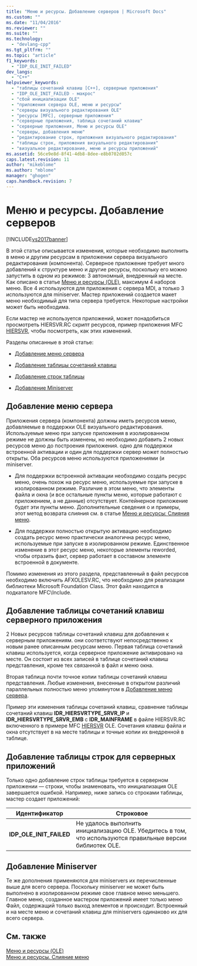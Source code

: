 ```yaml
---
title: "Меню и ресурсы. Добавление серверов | Microsoft Docs"
ms.custom: ""
ms.date: "11/04/2016"
ms.reviewer: ""
ms.suite: ""
ms.technology: 
  - "devlang-cpp"
ms.tgt_pltfrm: ""
ms.topic: "article"
f1_keywords: 
  - "IDP_OLE_INIT_FAILED"
dev_langs: 
  - "C++"
helpviewer_keywords: 
  - "таблицы сочетаний клавиш [C++], серверные приложения"
  - "IDP_OLE_INIT_FAILED - макрос"
  - "сбой инициализации OLE"
  - "приложения сервера OLE, меню и ресурсы"
  - "серверы визуального редактирования OLE"
  - "ресурсы [MFC], серверные приложения"
  - "серверные приложения, таблица сочетаний клавиш"
  - "серверные приложения, Меню и ресурсы OLE"
  - "серверы, добавления меню"
  - "редактирование строк, приложения визуального редактирования"
  - "таблицы строк, приложения визуального редактирования"
  - "визуальное редактирование, меню и ресурсы приложений"
ms.assetid: 56ce9e8d-8f41-4db8-8dee-e8b0702d057c
caps.latest.revision: 11
author: "mikeblome"
ms.author: "mblome"
manager: "ghogen"
caps.handback.revision: 7
---
```

# Меню и ресурсы. Добавление серверов
[!INCLUDE[vs2017banner](../assembler/inline/includes/vs2017banner.md)]

В этой статье описывается изменения, которые необходимо выполнить в меню и другим ресурсам в приложении сервера визуального редактирования \(компонента\).  Серверное приложение требует много добавлений к структуре меню и другие ресурсы, поскольку его можно запустить в одном из режимов: 3 автономный, внедренный на месте.  Как описано в статье [Меню и ресурсы \(OLE\)](../mfc/menus-and-resources-ole.md), максимум 4 наборов меню.  Все 4 используются для приложения с сервера MDI, а только 3 используются для miniserver.  Мастер приложений создается макет меню необходимый для типа сервера требуется.  Некоторые настройки может быть необходима.  
  
 Если мастер не используется приложений, может понадобиться просмотреть HIERSVR.RC скрипт ресурсов, пример приложения MFC [HIERSVR](../top/visual-cpp-samples.md), чтобы посмотреть, как этих изменений.  
  
 Разделы описанные в этой статье:  
  
-   [Добавление меню сервера](#_core_server_menu_additions)  
  
-   [Добавление таблицы сочетаний клавиш](#_core_server_application_accelerator_table_additions)  
  
-   [Добавление строк таблицы](../mfc/menus-and-resources-container-additions.md)  
  
-   [Добавление Miniserver](#_core_mini.2d.server_additions)  
  
##  <a name="_core_server_menu_additions"></a> Добавление меню сервера  
 Приложения сервера \(компонента\) должны иметь ресурсов меню, добавляемые в поддержки OLE визуального редактирования.  Используемые меню при запуске приложения в изолированном режиме не должны быть изменены, но необходимо добавить 2 новых ресурсов меню до построения приложения. одно для поддержки встроенной активации и один для поддержки сервер может полностью открыты.  Оба ресурсов меню используются приложениями \(и miniserver.  
  
-   Для поддержки встроенной активации необходимо создать ресурс меню, очень похож на ресурс меню, используемые при запуске в изолированном режиме.  Различие в этом меню, что элементы файла и окна \(и все остальные пункты меню, которые работают с приложением, а не данные\) отсутствует.  Контейнерное приложение будет эти пункты меню.  Дополнительные сведения о и примеры, этот метод возврата слияния см. в статье [Меню и ресурсы: Слияния меню](../mfc/menus-and-resources-menu-merging.md).  
  
-   Для поддержки полностью открытую активацию необходимо создать ресурс меню практически аналогична ресурс меню, используемые при запуске в изолированном режиме.  Единственное изменение в этот ресурс меню, некоторые элементы reworded, чтобы отразить факт, сервер работает в составном элементе встроенной в документе.  
  
 Помимо изменения из этого раздела, представленный в файл ресурсов необходимо включить AFXOLESV.RC, что необходимо для реализации библиотеки Microsoft Foundation Class.  Этот файл находится в подкаталоге MFC\\Include.  
  
##  <a name="_core_server_application_accelerator_table_additions"></a> Добавление таблицы сочетаний клавиш серверного приложения  
 2 Новых ресурсов таблицы сочетаний клавиш для добавления к серверным приложениям. они соответствуют непосредственно к новым ранее описанным ресурсам меню.  Первая таблица сочетаний клавиш используется, когда серверное приложение активировано на месте.  Он состоит из всех записей в таблице сочетаний клавиш представления, кроме тех связанной в файл и меню окна.  
  
 Вторая таблица почти точное копии таблицы сочетаний клавиш представления.  Любые изменения, внесенные в открытом различий параллельных полностью меню упомянутом в [Добавление меню сервера](#_core_server_menu_additions).  
  
 Пример эти изменения таблицы сочетаний клавиш, сравнение таблицы сочетаний клавиш **IDR\_HIERSVRTYPE\_SRVR\_IP** и **IDR\_HIERSVRTYPE\_SRVR\_EMB** с **IDR\_MAINFRAME** в файле HIERSVR.RC включенного в примере MFC [HIERSVR](../top/visual-cpp-samples.md) OLE.  Сочетания клавиш файла и окна отсутствует в на месте таблицы и точные копии их внедренной в таблице.  
  
##  <a name="_core_string_table_additions_for_server_applications"></a> Добавление таблицы строк для серверных приложений  
 Только одно добавление строк таблицы требуется в серверном приложении — строки, чтобы знаменовать, что инициализация OLE завершается ошибкой.  Например, ниже запись со строками таблицы, мастер создает приложений:  
  
|Идентификатор|Строковое|  
|-------------------|---------------|  
|**IDP\_OLE\_INIT\_FAILED**|Не удалось выполнить инициализацию OLE.  Убедитесь в том, что используются правильные версии библиотек OLE.|  
  
##  <a name="_core_mini.2d.server_additions"></a> Добавление Miniserver  
 Те же дополнения применяются для miniservers их перечисленные выше для всего сервера.  Поскольку miniserver не может быть выполнено в изолированном режиме свое главное меню меньшего.  Главное меню, созданное мастером приложений имеет только меню Файл, содержащий только выход элементов и происходит.  Встроенный и на месте меню и сочетаний клавиш для miniservers одинаково их для всего сервера.  
  
## См. также  
 [Меню и ресурсы \(OLE\)](../mfc/menus-and-resources-ole.md)   
 [Меню и ресурсы. Слияние меню](../mfc/menus-and-resources-menu-merging.md)